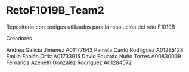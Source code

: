 # RetoF1019B_Team2

Repositorio con codigos utilizados para la resolución del reto F1019B

Creadores

Andrea Galicia Jiménez A01177643
Pamela Cantú Rodríguez A01285128
Emilio Fabián Ortiz A01733915
David Eduardo Nuño Torres A00830009
Fernanda Azeneth González Rodríguez A01284572
